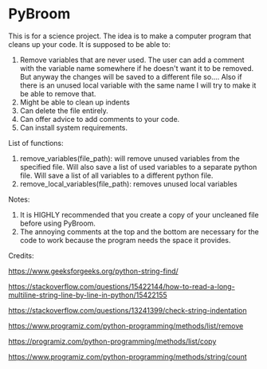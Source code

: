 # PyBroom
This is for a science project. The idea is to make a computer program that cleans up your code. It is supposed to be able to:
1. Remove variables that are never used. The user can add a comment with the variable name somewhere if he doesn't want it to be removed. But anyway the changes will be saved to a different file so.... Also if there is an unused local variable with the same name I will try to make it be able to remove that.
3. Might be able to clean up indents
5. Can delete the file entirely.
6. Can offer advice to add comments to your code.
7. Can install system requirements.

List of functions:
1. remove_variables(file_path): will remove unused variables from the specified file. Will also save a list of used variables to a separate python file. Will save a list of all variables to a different python file.
2. remove_local_variables(file_path): removes unused local variables

Notes:
1. It is HIGHLY recommended that you create a copy of your uncleaned file before using PyBroom.
4. The annoying comments at the top and the bottom are necessary for the code to work because the program needs the space it provides.

Credits:

https://www.geeksforgeeks.org/python-string-find/

https://stackoverflow.com/questions/15422144/how-to-read-a-long-multiline-string-line-by-line-in-python/15422155

https://stackoverflow.com/questions/13241399/check-string-indentation

https://www.programiz.com/python-programming/methods/list/remove

https://programiz.com/python-programming/methods/list/copy

https://www.programiz.com/python-programming/methods/string/count
